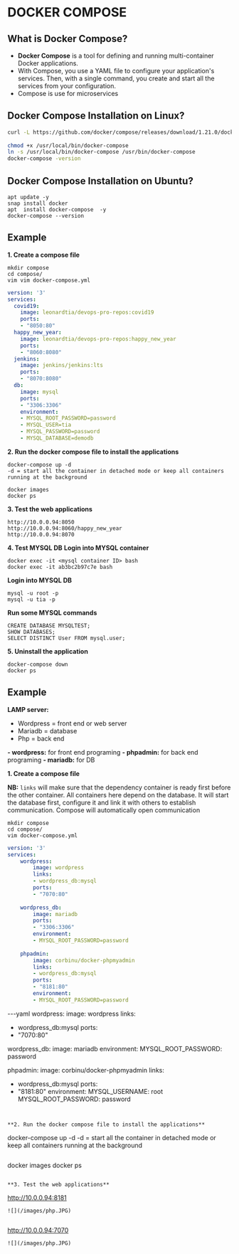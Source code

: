 # DOCKER COMPOSE

## What is Docker Compose?
- **Docker Compose** is a tool for defining and running multi-container Docker applications. 
- With Compose, you use a YAML file to configure your application's services. Then, with a single command, you create and start all the services from your configuration.
- Compose is use for microservices


## Docker Compose Installation on Linux?

```sh
curl -L https://github.com/docker/compose/releases/download/1.21.0/docker-compose-$(uname -s)-$(uname -m) -o /usr/local/bin/docker-compose
 
chmod +x /usr/local/bin/docker-compose
ln -s /usr/local/bin/docker-compose /usr/bin/docker-compose
docker-compose -version
```
## Docker Compose Installation on Ubuntu?
```
apt update -y
snap install docker         
apt  install docker-compose  -y
docker-compose --version
```

## Example
**1. Create a compose file**
```
mkdir compose
cd compose/
vim vim docker-compose.yml
```
```yaml
version: '3'
services:
  covid19:
    image: leonardtia/devops-pro-repos:covid19
    ports:
    - "8050:80"
  happy_new_year:
    image: leonardtia/devops-pro-repos:happy_new_year
    ports:
    - "8060:8080"
  jenkins:
    image: jenkins/jenkins:lts
    ports:
    - "8070:8080"
  db:
    image: mysql
    ports:
    - "3306:3306"
    environment:
    - MYSQL_ROOT_PASSWORD=password
    - MYSQL_USER=tia
    - MYSQL_PASSWORD=password
    - MYSQL_DATABASE=demodb
```
**2. Run the docker compose file to install the applications**
```
docker-compose up -d
-d = start all the container in detached mode or keep all containers running at the background
```

```
docker images
docker ps
```

**3. Test the web applications**
```
http://10.0.0.94:8050
http://10.0.0.94:8060/happy_new_year
http://10.0.0.94:8070
```

**4. Test MYSQL DB**
**Login into MYSQL container**
```
docker exec -it <mysql container ID> bash
docker exec -it ab3bc2b97c7e bash
```
**Login into MYSQL DB**
```
mysql -u root -p
mysql -u tia -p
```
**Run some MYSQL commands**
```
CREATE DATABASE MYSQLTEST;
SHOW DATABASES;
SELECT DISTINCT User FROM mysql.user;
```

**5. Uninstall the application**
```
docker-compose down
docker ps
```

## Example

**LAMP server:**
- Wordpress = front end or web server
- Mariadb = database
- Php = back end

**- wordpress:** for front end programing
**- phpadmin:** for back end programing
**- mariadb:** for DB


**1. Create a compose file**

**NB:** `links` will make sure that the dependency container is ready first before the other container. All containers here depend on the database. It will start the database first, configure it and link it with others to establish communication. Compose will automatically open communication

```
mkdir compose
cd compose/
vim docker-compose.yml
```
```yaml
version: '3'
services:
    wordpress:
        image: wordpress
        links:
        - wordpress_db:mysql
        ports:
        - "7070:80"
    
    wordpress_db:
        image: mariadb
        ports:
        - "3306:3306"
        environment:
        - MYSQL_ROOT_PASSWORD=password
    
    phpadmin:
        image: corbinu/docker-phpmyadmin
        links:
        - wordpress_db:mysql
        ports:
        - "8181:80"
        environment:
        - MYSQL_ROOT_PASSWORD=password
```

---yaml
wordpress:
 image: wordpress
 links:
 - wordpress_db:mysql
 ports:
 - "7070:80"
 
wordpress_db:
 image: mariadb
 environment:
    MYSQL_ROOT_PASSWORD: password
 
phpadmin:
 image: corbinu/docker-phpmyadmin
 links:
 - wordpress_db:mysql
 ports:
 - "8181:80"
 environment:
    MYSQL_USERNAME: root
    MYSQL_ROOT_PASSWORD: password
```


**2. Run the docker compose file to install the applications**
```
docker-compose up -d
-d = start all the container in detached mode or keep all containers running at the background
```

```
docker images
docker ps
```

**3. Test the web applications**
```
http://10.0.0.94:8181
```
![](/images/php.JPG)


```
http://10.0.0.94:7070
```
![](/images/php.JPG)

